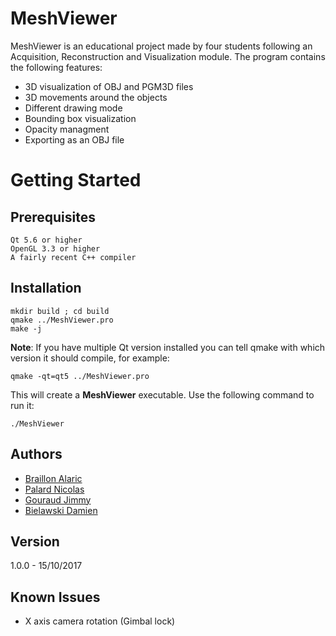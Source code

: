 # MeshViewer

MeshViewer is an educational project made by four students following an Acquisition, Reconstruction
and Visualization module.
The program contains the following features:
* 3D visualization of OBJ and PGM3D files
* 3D movements around the objects
* Different drawing mode
* Bounding box visualization
* Opacity managment
* Exporting as an OBJ file

# Getting Started

## Prerequisites
```
Qt 5.6 or higher
OpenGL 3.3 or higher
A fairly recent C++ compiler
```
## Installation
```
mkdir build ; cd build
qmake ../MeshViewer.pro
make -j
```
**Note**: If you have multiple Qt version installed you can tell qmake with which version it should
compile, for example:
```
qmake -qt=qt5 ../MeshViewer.pro
```
This will create a **MeshViewer** executable. Use the following command to run it:
```
./MeshViewer
```

## Authors
* [Braillon Alaric](https://github.com/AlaricBr)
* [Palard Nicolas](https://github.com/nicpalard)
* [Gouraud Jimmy](https://github.com/krazyxx)
* [Bielawski Damien](https://github.com/dbielawski)

## Version
1.0.0 - 15/10/2017

## Known Issues
* X axis camera rotation (Gimbal lock)

